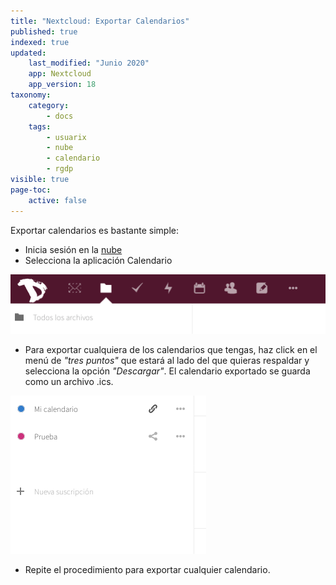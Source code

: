 ```yaml
---
title: "Nextcloud: Exportar Calendarios"
published: true
indexed: true
updated:
    last_modified: "Junio 2020"		
    app: Nextcloud
    app_version: 18
taxonomy:
    category:
        - docs
    tags:
        - usuarix
        - nube
        - calendario
        - rgdp
visible: true
page-toc:
    active: false
---
```


Exportar calendarios es bastante simple:

  - Inicia sesión en la [nube](https://cloud.disroot.org)
  - Selecciona la aplicación Calendario

  ![](es/select_app.gif)

  - Para exportar cualquiera de los calendarios que tengas, haz click en el menú de *"tres puntos"* que estará al lado del que quieras respaldar y selecciona la opción *"Descargar"*. El calendario exportado se guarda como un archivo .ics.

  ![](es/export-calendar.gif)

  - Repite el procedimiento para exportar cualquier calendario.
